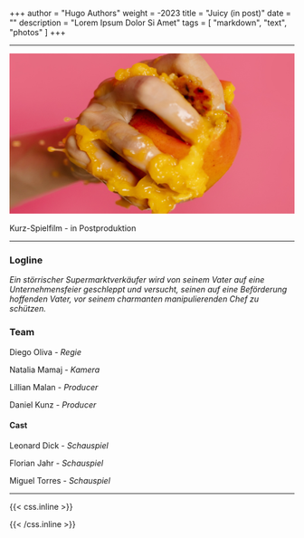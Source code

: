 +++
author = "Hugo Authors"
weight = -2023
title = "Juicy (in post)"
date = ""
description = "Lorem Ipsum Dolor Si Amet"
tags = [
    "markdown",
    "text", "photos"
]
+++
___

![image alt text](/juicy.jpg)

Kurz-Spielfilm - in Postproduktion
___


### Logline 

*Ein störrischer Supermarktverkäufer wird von seinem Vater auf eine Unternehmensfeier geschleppt und versucht, seinen auf eine Beförderung hoffenden Vater, vor seinem charmanten manipulierenden Chef zu schützen.*

### Team


Diego Oliva - *Regie*

Natalia Mamaj - *Kamera*

Lillian Malan  - *Producer*

Daniel Kunz - *Producer*

#### Cast

Leonard Dick - *Schauspiel*

Florian Jahr - *Schauspiel*

Miguel Torres - *Schauspiel*
___




{{< css.inline >}}
<style>
.canon { background: white; width: 100%; height: auto;}
</style>
{{< /css.inline >}}
